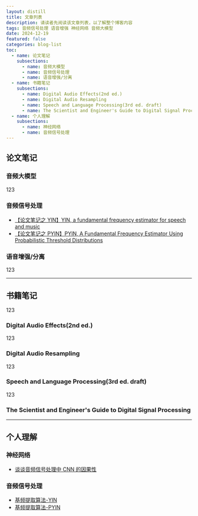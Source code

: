 ```yaml
---
layout: distill
title: 文章列表
description: 请读者先阅读该文章列表，以了解整个博客内容
tags: 音频信号处理 语音增强 神经网络 音频大模型
date: 2024-12-19
featured: false
categories: blog-list
toc:
  - name: 论文笔记
    subsections:
      - name: 音频大模型
      - name: 音频信号处理
      - name: 语音增强/分离
  - name: 书籍笔记
    subsections:
      - name: Digital Audio Effects(2nd ed.)
      - name: Digital Audio Resampling
      - name: Speech and Language Processing(3rd ed. draft)
      - name: The Scientist and Engineer's Guide to Digital Signal Processing
  - name: 个人理解
    subsections:
      - name: 神经网络
      - name: 音频信号处理
---
```


## 论文笔记
### 音频大模型
123
### 音频信号处理
- [【论文笔记之 YIN】YIN, a fundamental frequency estimator for speech and music](https://xinleiren.github.io/blog/2024/paper-yin/)
- [【论文笔记之 PYIN】PYIN, A Fundamental Frequency Estimator Using Probabilistic Threshold Distributions](https://xinleiren.github.io/blog/2024/paper-pyin/)

### 语音增强/分离
123

---

## 书籍笔记
123
### Digital Audio Effects(2nd ed.)
123
### Digital Audio Resampling
123
### Speech and Language Processing(3rd ed. draft)
123
### The Scientist and Engineer's Guide to Digital Signal Processing

---

## 个人理解
### 神经网络
- [谈谈音频信号处理中 CNN 的因果性](https://xinleiren.github.io/blog/2024/causal-cnn/)

### 音频信号处理
- [基频提取算法-YIN](https://xinleiren.github.io/blog/2024/yin/)
- [基频提取算法-PYIN](https://xinleiren.github.io/blog/2024/pyin/)